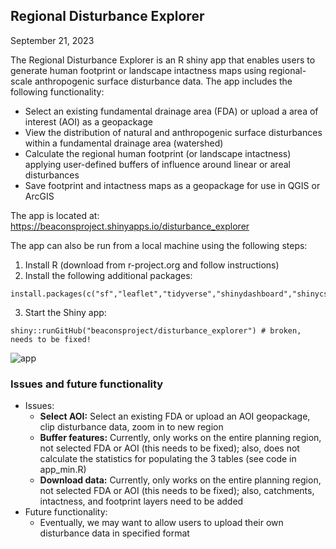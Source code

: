 ## Regional Disturbance Explorer

September 21, 2023

The Regional Disturbance Explorer is an R shiny app that enables users to generate human footprint or landscape intactness maps using regional-scale anthropogenic surface disturbance data. The app includes the following functionality:

  - Select an existing fundamental drainage area (FDA) or upload a area of interest (AOI) as a geopackage
  - View the distribution of natural and anthropogenic surface disturbances within a fundamental drainage area (watershed)
  - Calculate the regional human footprint (or landscape intactness) applying user-defined buffers of influence around linear or areal disturbances
  - Save footprint and intactness maps as a geopackage for use in QGIS or ArcGIS

The app is located at: https://beaconsproject.shinyapps.io/disturbance_explorer 

The app can also be run from a local machine using the following steps:

  1. Install R (download from r-project.org and follow instructions)
  2. Install the following additional packages:

    install.packages(c("sf","leaflet","tidyverse","shinydashboard","shinycssloaders"))

  3. Start the Shiny app:

    shiny::runGitHub("beaconsproject/disturbance_explorer") # broken, needs to be fixed!


![app](app.jpg)


### Issues and future functionality

- Issues:
  - **Select AOI:** Select an existing FDA or upload an AOI geopackage, clip disturbance data, zoom in to new region
  - **Buffer features:** Currently, only works on the entire planning region, not selected FDA or AOI (this needs to be fixed); also, does not calculate the statistics for populating the 3 tables (see code in app_min.R)
  - **Download data:** Currently, only works on the entire planning region, not selected FDA or AOI (this needs to be fixed); also, catchments, intactness, and footprint layers need to be added
- Future functionality:
  - Eventually, we may want to allow users to upload their own disturbance data in specified format
